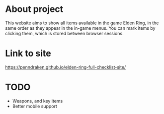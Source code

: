 # About project
This website aims to show all items available in the game Elden Ring, in the same order as they appear in the in-game menus. You can mark items by clicking them, which is stored between browser sessions.

# Link to site
https://penndraken.github.io/elden-ring-full-checklist-site/

# TODO
- Weapons, and key items
- Better mobile support
